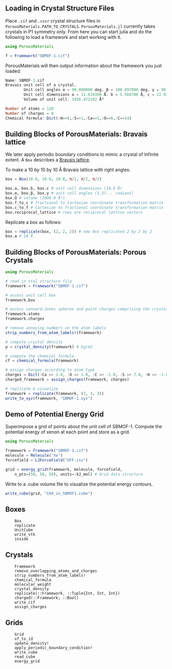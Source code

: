 ## Loading in Crystal Structure Files

Place `.cif` and `.cssr` crystal structure files in `PorousMaterials.PATH_TO_CRYSTALS`. `PorousMaterials.jl` currently takes crystals in P1 symmetry only. From here you can start julia and do the following to load a framework and start working with it.

```julia
using PorousMaterials

f = Framework("SBMOF-1.cif")
```

PorousMaterials will then output information about the framework you just loaded:

```julia
Name: SBMOF-1.cif
Bravais unit cell of a crystal.
        Unit cell angles α = 90.000000 deg. β = 100.897000 deg. γ = 90.000000 deg.
        Unit cell dimensions a = 11.619300 Å. b = 5.566700 Å, c = 22.931200 Å
        Volume of unit cell: 1456.472102 Å³

Number of atoms = 120
Number of charges = 0
Chemical formula: Dict(:H=>8,:S=>1,:Ca=>1,:O=>6,:C=>14)
```

## Building Blocks of PorousMaterials: Bravais lattice

We later apply periodic boundary conditions to mimic a crystal of infinite extent. A `Box` describes a [Bravais lattice](https://en.wikipedia.org/wiki/Bravais_lattice).

To make a 10 by 10 by 10 Å Bravais lattice with right angles:
```julia
box = Box(10.0, 10.0, 10.0, π/2, π/2, π/2)

box.a, box.b, box.c # unit cell dimensions (10.0 Å)
box.α, box.β, box.γ # unit cell angles (1.57... radians)
box.Ω # volume (1000.0 Å³)
box.f_to_c # fractional to Cartesian coordinate transformation matrix
box.c_to_f # Cartesian to fractional coordinate transformation matrix
box.reciprocal_lattice # rows are reciprocal lattice vectors
```

Replicate a box as follows:
```julia
box = replicate(box, (2, 2, 2)) # new box replicated 2 by 2 by 2
box.a # 20 Å
```

## Building Blocks of PorousMaterials: Porous Crystals

```julia
using PorousMaterials

# read in xtal structure file
framework = Framework("SBMOF-1.cif")

# access unit cell box
framework.box

# access Lennard-Jones spheres and point charges comprising the crystal
framework.atoms
framework.charges

# remove annoying numbers on the atom labels
strip_numbers_from_atom_labels!(framework)

# compute crystal density
ρ = crystal_density(framework) # kg/m3

# compute the chemical formula
cf = chemical_formula(framework)

# assign charges according to atom type
charges = Dict(:Ca => 3.0, :O => 2.0, :C => -1.0, :S => 7.0, :H => -1.0)
charged_framework = assign_charges(framework, charges)

# replicate & visualize
framework = replicate(framework, (3, 3, 3))
write_to_xyz(framework, "SBMOF-1.xyz")
```

## Demo of Potential Energy Grid

Superimpose a grid of points about the unit cell of SBMOF-1. Compute the potential energy of xenon at each point and store as a grid.

```julia
using PorousMaterials

framework = Framework("SBMOF-1.cif")
molecule = Molecule("Xe")
forcefield = LJForceField("UFF.csv")

grid = energy_grid(framework, molecule, forcefield,
    n_pts=(50, 50, 50), units=:kJ_mol) # Grid data structure
```

Write to a .cube volume file to visualize the potential energy contours.
```julia
write_cube(grid, "CH4_in_SBMOF1.cube")
```

## Boxes
```@docs
    Box
    replicate
    UnitCube
    write_vtk
    inside
```

## Crystals
```@docs
    Framework
    remove_overlapping_atoms_and_charges
    strip_numbers_from_atom_labels!
    chemical_formula
    molecular_weight
    crystal_density
    replicate(::Framework, ::Tuple{Int, Int, Int})
    charged(::Framework; ::Bool)
    write_cif
    assign_charges
```

## Grids
```@docs
    Grid
    xf_to_id
    update_density!
    apply_periodic_boundary_condition!
    write_cube
    read_cube
    energy_grid
```
